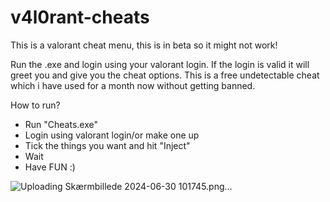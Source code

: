 # v4l0rant-cheats
This is a valorant cheat menu, this is in beta so it might not work!

Run the .exe and login using your valorant login. If the login is valid it will greet you and
give you the cheat options. This is a free undetectable cheat which i have used for a month now without getting banned.

How to run?
- Run "Cheats.exe"
- Login using valorant login/or make one up
- Tick the things you want and hit "Inject"
- Wait
- Have FUN :)


![Uploading Skærmbillede 2024-06-30 101745.png…]()
